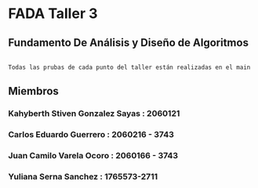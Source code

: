 # FADA Taller 3
## Fundamento De Análisis y Diseño de Algoritmos


````

Todas las prubas de cada punto del taller están realizadas en el main

````
## Miembros
### Kahyberth Stiven Gonzalez Sayas : 2060121
### Carlos Eduardo Guerrero : 2060216 - 3743
### Juan Camilo Varela Ocoro : 2060166 - 3743
### Yuliana Serna Sanchez : 1765573-2711
